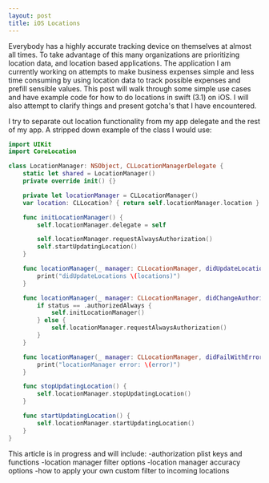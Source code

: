 ```yaml
---
layout: post
title: iOS Locations
---
```


Everybody has a highly accurate tracking device on themselves at almost all times. To take advantage of this many organizations are prioritizing location data, and location based applications. The application I am currently working on attempts to make business expenses simple and less time consuming by using location data to track possible expenses and prefill sensible values. This post will walk through some simple use cases and have example code for how to do locations in swift (3.1) on iOS. I will also attempt to clarify things and present gotcha's that I have encountered.

I try to separate out location functionality from my app delegate and the rest of my app. A stripped down example of the class I would use:

```swift
import UIKit
import CoreLocation

class LocationManager: NSObject, CLLocationManagerDelegate {
    static let shared = LocationManager()
    private override init() {}

    private let locationManager = CLLocationManager()
    var location: CLLocation? { return self.locationManager.location }

    func initLocationManager() {
        self.locationManager.delegate = self

        self.locationManager.requestAlwaysAuthorization()
        self.startUpdatingLocation()
    }

    func locationManager(_ manager: CLLocationManager, didUpdateLocations locations: [CLLocation]) {
        print("didUpdateLocations \(locations)")
    }

    func locationManager(_ manager: CLLocationManager, didChangeAuthorization status: CLAuthorizationStatus) {
        if status == .authorizedAlways {
            self.initLocationManager()
        } else {
            self.locationManager.requestAlwaysAuthorization()
        }
    }

    func locationManager(_ manager: CLLocationManager, didFailWithError error: Error) {
        print("locationManager error: \(error)")
    }

    func stopUpdatingLocation() {
        self.locationManager.stopUpdatingLocation()
    }

    func startUpdatingLocation() {
        self.locationManager.startUpdatingLocation()
    }
}
```


This article is in progress and will include:
-authorization plist keys and functions
-location manager filter options
-location manager accuracy options
-how to apply your own custom filter to incoming locations